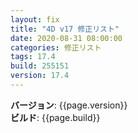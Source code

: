 ```yaml
---
layout: fix
title: "4D v17 修正リスト"
date: 2020-08-31 08:00:00
categories: 修正リスト
tags: 17.4  
build: 255151
version: 17.4
---
```


**バージョン**: {{page.version}}  
**ビルド**: {{page.build}}  
